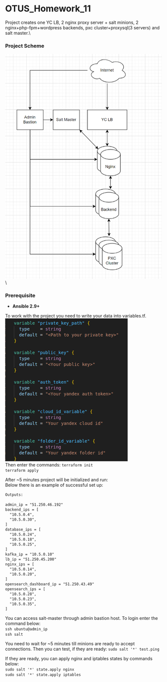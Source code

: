 # OTUS_Homework_11
 
Project creates one YC LB, 2 nginx proxy server + salt minions, 2 nginx+php-fpm+wordpress backends, pxc cluster+proxysql(3 servers) and salt master.\
### Project Scheme
![Project Scheme](https://github.com/makkorostelev/OTUS_Homework_11/blob/main/Screenshots/scheme.png)\


### Prerequisite

- **Ansible 2.9+**

To work with the project you need to write your data into variables.tf.\
![Variables](https://github.com/makkorostelev/OTUS_Homework_11/blob/main/Screenshots/variables.png)\
Then enter the commands:
`terraform init`\
`terraform apply`

After ~5 minutes project will be initialized and run:\
Below there is an example of successful set up:

```
Outputs:

admin_ip = "51.250.46.192"
backend_ips = [
  "10.5.0.4",
  "10.5.0.30",
]
database_ips = [
  "10.5.0.24",
  "10.5.0.18",
  "10.5.0.25",
]
kafka_ip = "10.5.0.10"
lb_ip = "51.250.45.200"
nginx_ips = [
  "10.5.0.14",
  "10.5.0.20",
]
opensearch_dashboard_ip = "51.250.43.49"
opensearch_ips = [
  "10.5.0.28",
  "10.5.0.23",
  "10.5.0.35",
]

```

You can access salt-master through admin bastion host.
To login enter the command below:\
`ssh ubuntu@admin_ip`\
`ssh salt`

You need to wait for ~5 minutes till minions are ready to accept connections.
Then you can test, if they are ready:
`sudo salt '*' test.ping`

If they are ready, you can apply nginx and iptables states by commands below:\
`sudo salt '*' state.apply nginx`\
`sudo salt '*' state.apply iptables`